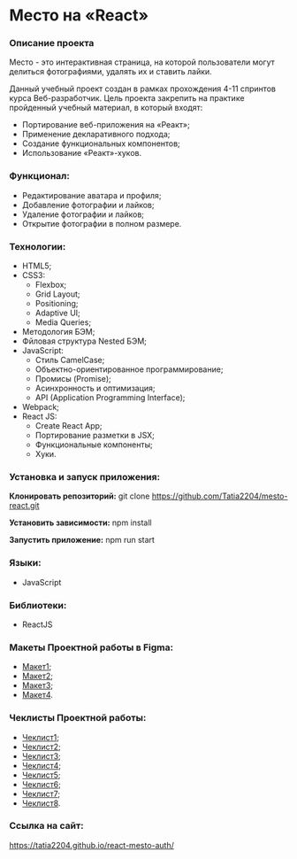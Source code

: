 # Место на «React»

### Описание проекта
Место - это интерактивная страница, на которой пользователи могут делиться фотографиями, удалять их и ставить лайки.

Данный учебный проект создан в рамках прохождения 4-11 спринтов курса Веб-разработчик. Цель проекта закрепить на практике пройденный учебный материал, в который входят:

* Портирование веб-приложения на «Реакт»;
* Применение декларативного подхода;
* Создание функциональных компонентов;
* Использование «Реакт»-хуков.

### Функционал:
* Редактирование аватара и профиля;
* Добавление фотографии и лайков;
* Удаление фотографии и лайков;
* Открытие фотографии в полном размере.

### Технологии:
* HTML5;
* CSS3:
  * Flexbox;
  * Grid Layout;
  * Positioning;
  * Adaptive UI;
  * Media Queries;
* Методология БЭМ;
* Фйловая структура Nested БЭМ;
* JavaScript:
  * Стиль CamelCase;
  * Объектно-ориентированное программирование;
  * Промисы (Promise);
  * Асинхронность и оптимизация;
  * API (Application Programming Interface);
* Webpack;
* React JS:
  * Create React App;
  * Портирование разметки в JSX;
  * Функциональные компоненты;
  * Хуки.

### Установка и запуск приложения:

**Клонировать репозиторий:**
git clone https://github.com/Tatia2204/mesto-react.git

**Установить зависимости:**
npm install

**Запустить приложение:**
npm run start

### Языки:

* JavaScript

### Библиотеки:

* ReactJS

### Макеты Проектной работы в Figma:
* [Макет1](https://www.figma.com/file/2cn9N9jSkmxD84oJik7xL7/JavaScript.-Sprint-4?node-id=0%3A1);
* [Макет2](https://www.figma.com/file/bjyvbKKJN2naO0ucURl2Z0/JavaScript.-Sprint-5?node-id=0%3A1);
* [Макет3](https://www.figma.com/file/kRVLKwYG3d1HGLvh7JFWRT/JavaScript.-Sprint-6?node-id=0%3A1);
* [Макет4](https://www.figma.com/file/PSdQFRHoxXJFs2FH8IXViF/JavaScript.-Sprint-9?node-id=0%3A1).

### Чеклисты Проектной работы:

* [Чеклист1](https://code.s3.yandex.net/web-developer/checklists/new-program/checklist-4/index.html);
* [Чеклист2](https://code.s3.yandex.net/web-developer/checklists/new-program/checklist-5/index.html);
* [Чеклист3](https://code.s3.yandex.net/web-developer/checklists/new-program/checklist-6/index.html);
* [Чеклист4](https://code.s3.yandex.net/web-developer/checklists/new-program/checklist-7/index.html);
* [Чеклист5](https://code.s3.yandex.net/web-developer/checklists/new-program/checklist-8/index.html);
* [Чеклист6](https://code.s3.yandex.net/web-developer/checklists/new-program/checklist-9/index.html);
* [Чеклист7](https://code.s3.yandex.net/web-developer/checklists/new-program/checklist-10/index.html);
* [Чеклист8](https://code.s3.yandex.net/web-developer/checklists/new-program/checklist-11/index.html).

### Ссылка на сайт:
https://tatia2204.github.io/react-mesto-auth/
